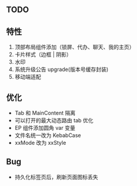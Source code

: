 ## TODO

## 特性

1. 顶部布局组件添加（锁屏、代办、聊天、我的主页）
2. 卡片样式（边框 | 阴影）
3. 水印
4. 系统升级公告 upgrade(版本号缓存封装)
5. 移动端适配

## 优化

- Tab 和 MainContent 隔离
- 可以打开的最大动态路由 tab 优化
- EP 组件添加圆角 var 变量
- 文件名统一改为 KebabCase
- xxMode 改为 xxStyle

## Bug

- 持久化标签页后，刷新页面图标丢失
